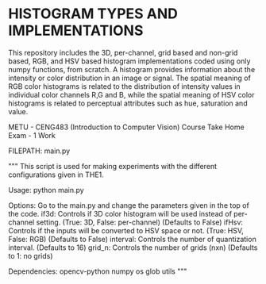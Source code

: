 # HISTOGRAM TYPES AND IMPLEMENTATIONS

This repository includes the 3D, per-channel, grid based and non-grid based, RGB, and HSV based histogram implementations coded using only numpy functions, from scratch. A histogram provides information about the intensity or color distribution in an image or signal. The spatial meaning of RGB color histograms is related to the distribution of intensity values in individual color channels R,G and B, while the spatial meaning of HSV color histograms is related to perceptual attributes such as hue, saturation and value. 

METU - CENG483 (Introduction to Computer Vision) Course Take Home Exam - 1 Work

FILEPATH: main.py

"""
This script is used for making experiments with the different configurations given in THE1.

Usage:
    python main.py

Options:
    Go to the main.py and change the parameters given in the top of the code.
    if3d: Controls if 3D color histogram will be used instead of per-channel setting. (True: 3D, False: per-channel) (Defaults to False)
    ifHsv: Controls if the inputs will be converted to HSV space or not. (True: HSV, False: RGB) (Defaults to False)
    interval: Controls the number of quantization interval. (Defaults to 16)
    grid_n: Controls the number of grids (nxn) (Defaults to 1: no grids)

Dependencies:
    opencv-python
    numpy
    os
    glob
    utils
"""
